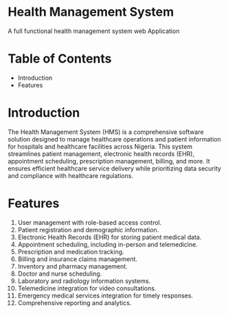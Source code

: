 # Health Management System
A full functional health management system web Application 

# Table of Contents
- Introduction
- Features

# Introduction
The Health Management System (HMS) is a comprehensive software solution designed to manage healthcare operations and patient information for hospitals and healthcare facilities across Nigeria. This system streamlines patient management, electronic health records (EHR), appointment scheduling, prescription management, billing, and more. It ensures efficient healthcare service delivery while prioritizing data security and compliance with healthcare regulations.

# Features
1. User management with role-based access control.
1. Patient registration and demographic information.
1. Electronic Health Records (EHR) for storing patient medical data.
1. Appointment scheduling, including in-person and telemedicine.
1. Prescription and medication tracking.
1. Billing and insurance claims management.
1. Inventory and pharmacy management.
1. Doctor and nurse scheduling.
1. Laboratory and radiology information systems.
1. Telemedicine integration for video consultations.
1. Emergency medical services integration for timely responses.
1. Comprehensive reporting and analytics.
